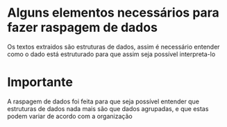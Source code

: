 # Alguns elementos necessários para fazer raspagem de dados

Os textos extraidos são estruturas de dados, assim é necessário entender como o dado está estruturado para que assim seja possível interpreta-lo


# Importante

A raspagem de dados foi feita para que seja possível entender que estruturas de dados nada mais são que dados agrupadas, e que estas podem variar de acordo com a organização
